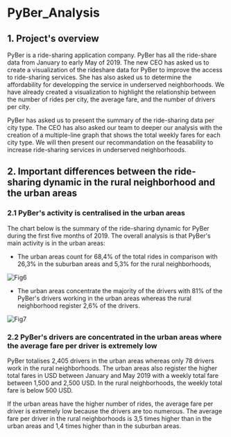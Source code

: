 # PyBer_Analysis

## 1. Project's overview

PyBer is a ride-sharing application company. PyBer has all the ride-share data from January to early May of 2019. The new CEO has asked us to create a visualization of the rideshare data for PyBer to improve the access to ride-sharing services. She has also asked us to determine the affordability for developping the service in underserved neighborhoods. We have already created a visualization to highlight the relationship between the number of rides per city, the average fare, and the number of drivers per city.

PyBer has asked us to present the summary of the ride-sharing data per city type. The CEO has also asked our team to deeper our analysis with the creation of a multiple-line graph that shows the total weekly fares for each city type. We will then present our recommandation on the feasability to increase ride-sharing services in underserved neighborhoods.

## 2. Important differences between the ride-sharing dynamic in the rural neighborhood and the urban areas

### 2.1 PyBer's activity is centralised in the urban areas
The chart below is the summary of the ride-sharing dynamic for PyBer during the first five months of 2019. The overall analysis is that PyBer's main activity is in the urban areas:
* The urban areas count for 68,4% of the total rides in comparison with 26,3% in the suburban areas and 5,3% for the rural neighborhoods,

![Fig6](https://user-images.githubusercontent.com/85641189/126203752-14795af8-a5e0-47cf-856c-5eb483dd2b34.png)


* The urban areas concentrate the majority of the drivers with 81% of the PyBer's drivers working in the urban areas whereas the rural neighborhood register 2,6% of the drivers.

![Fig7](https://user-images.githubusercontent.com/85641189/126203667-c75835eb-da68-44c0-a422-f3009ca42cb3.png)



### 2.2 PyBer's drivers are concentrated in the urban areas where the average fare per driver is extremely low
PyBer totalises 2,405 drivers in the urban areas whereas only 78 drivers work in the rural neighborhoods. The urban areas also register the higher total fares in USD between January and May 2019 with a weekly total fare between 1,500 and 2,500 USD. In the rural neighborhoods, the weekly total fare is below 500 USD.




If the urban areas have the higher number of rides, the average fare per driver is extremely low because the drivers are too numerous. The average fare per driver in the rural neighborhoods is 3,5 times higher than in the urban areas and 1,4 times higher than in the suburban areas. 
